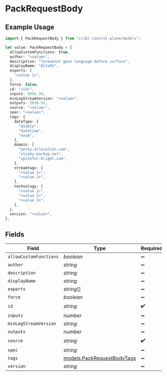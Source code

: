 # PackRequestBody

## Example Usage

```typescript
import { PackRequestBody } from "cribl-control-plane/models";

let value: PackRequestBody = {
  allowCustomFunctions: true,
  author: "<value>",
  description: "forenenst geez language before surface",
  displayName: "Alta95",
  exports: [
    "<value 1>",
  ],
  force: false,
  id: "<id>",
  inputs: 9992.24,
  minLogStreamVersion: "<value>",
  outputs: 2036.91,
  source: "<value>",
  spec: "<value>",
  tags: {
    dataType: [
      "double",
      "datetime",
      "enum",
    ],
    domain: [
      "perky-allocation.com",
      "slushy-markup.net",
      "spiteful-blight.com",
    ],
    streamtags: [
      "<value 1>",
      "<value 2>",
    ],
    technology: [
      "<value 1>",
      "<value 2>",
      "<value 3>",
    ],
  },
  version: "<value>",
};
```

## Fields

| Field                                                          | Type                                                           | Required                                                       | Description                                                    |
| -------------------------------------------------------------- | -------------------------------------------------------------- | -------------------------------------------------------------- | -------------------------------------------------------------- |
| `allowCustomFunctions`                                         | *boolean*                                                      | :heavy_minus_sign:                                             | N/A                                                            |
| `author`                                                       | *string*                                                       | :heavy_minus_sign:                                             | N/A                                                            |
| `description`                                                  | *string*                                                       | :heavy_minus_sign:                                             | N/A                                                            |
| `displayName`                                                  | *string*                                                       | :heavy_minus_sign:                                             | N/A                                                            |
| `exports`                                                      | *string*[]                                                     | :heavy_minus_sign:                                             | N/A                                                            |
| `force`                                                        | *boolean*                                                      | :heavy_minus_sign:                                             | N/A                                                            |
| `id`                                                           | *string*                                                       | :heavy_check_mark:                                             | N/A                                                            |
| `inputs`                                                       | *number*                                                       | :heavy_minus_sign:                                             | N/A                                                            |
| `minLogStreamVersion`                                          | *string*                                                       | :heavy_minus_sign:                                             | N/A                                                            |
| `outputs`                                                      | *number*                                                       | :heavy_minus_sign:                                             | N/A                                                            |
| `source`                                                       | *string*                                                       | :heavy_check_mark:                                             | N/A                                                            |
| `spec`                                                         | *string*                                                       | :heavy_minus_sign:                                             | N/A                                                            |
| `tags`                                                         | [models.PackRequestBodyTags](../models/packrequestbodytags.md) | :heavy_minus_sign:                                             | N/A                                                            |
| `version`                                                      | *string*                                                       | :heavy_minus_sign:                                             | N/A                                                            |